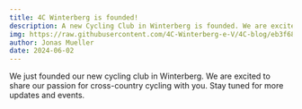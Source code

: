 ```yaml
---
title: 4C Winterberg is founded!
description: A new Cycling Club in Winterberg is founded. We are excited to share our passion for cross-country cycling with you.
img: https://raw.githubusercontent.com/4C-Winterberg-e-V/4C-blog/eb3f6829eab0f394c6549fcc4c1a7c734e214da9/img/herosection.jpg
author: Jonas Mueller
date: 2024-06-02
---
```


We just founded our new cycling club in Winterberg. We are excited to share our passion for cross-country cycling with you. Stay tuned for more updates and events.